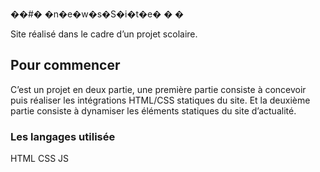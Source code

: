 ��#� �n�e�w�s�S�i�t�e�
�
�

Site réalisé dans le cadre d’un projet scolaire.

## Pour commencer 

C’est un projet en deux partie, une première partie consiste à concevoir puis réaliser les intégrations HTML/CSS statiques du site. Et la deuxième partie consiste à dynamiser les éléments statiques du site d’actualité.


### Les langages utilisée
HTML
CSS
JS 
